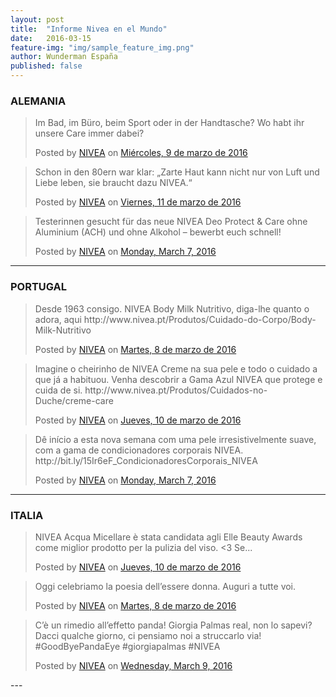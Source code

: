 ```yaml
---
layout: post
title:  "Informe Nivea en el Mundo"
date:   2016-03-15
feature-img: "img/sample_feature_img.png"
author: Wunderman España
published: false
---
```


### ALEMANIA
<div class="fb-post" data-href="https://www.facebook.com/116098045125668/posts/930972066971591#channels" data-width="350"><div class="fb-xfbml-parse-ignore"><blockquote cite="https://www.facebook.com/niveadeutschland/posts/930972066971591"><p>Im Bad, im B&#xfc;ro, beim Sport oder in der Handtasche? Wo habt ihr unsere Care immer dabei?</p>Posted by <a href="https://www.facebook.com/niveadeutschland/">NIVEA</a> on&nbsp;<a href="https://www.facebook.com/niveadeutschland/posts/930972066971591">Miércoles, 9 de marzo de 2016</a></blockquote></div></div>
<div class="fb-post" data-href="https://www.facebook.com/niveadeutschland/posts/930469667021831" data-width="350"><div class="fb-xfbml-parse-ignore"><blockquote cite="https://www.facebook.com/niveadeutschland/posts/930469667021831:0"><p>Schon in den 80ern war klar: &#x201e;Zarte Haut kann nicht nur von Luft und Liebe leben, sie braucht dazu NIVEA.&#x201c;</p>Posted by <a href="https://www.facebook.com/niveadeutschland/">NIVEA</a> on&nbsp;<a href="https://www.facebook.com/niveadeutschland/posts/930469667021831:0">Viernes, 11 de marzo de 2016</a></blockquote></div></div>
<div class="fb-post" data-href="https://www.facebook.com/116098045125668/posts/928592030542928#channels" data-width="350"><div class="fb-xfbml-parse-ignore"><blockquote cite="https://www.facebook.com/niveadeutschland/posts/928592030542928"><p>Testerinnen gesucht f&#xfc;r das neue NIVEA Deo Protect &amp; Care ohne Aluminium (ACH) und ohne Alkohol &#x2013; bewerbt euch schnell!</p>Posted by <a href="https://www.facebook.com/niveadeutschland/">NIVEA</a> on&nbsp;<a href="https://www.facebook.com/niveadeutschland/posts/928592030542928">Monday, March 7, 2016</a></blockquote></div></div>

---

### PORTUGAL
<div id="fb-root"></div><script>(function(d, s, id) {  var js, fjs = d.getElementsByTagName(s)[0];  if (d.getElementById(id)) return;  js = d.createElement(s); js.id = id;  js.src = "//connect.facebook.net/es_ES/sdk.js#xfbml=1&version=v2.3";  fjs.parentNode.insertBefore(js, fjs);}(document, 'script', 'facebook-jssdk'));</script><div class="fb-post" data-href="https://www.facebook.com/NIVEAPortugal/posts/1000413593371112" data-width="350"><div class="fb-xfbml-parse-ignore"><blockquote cite="https://www.facebook.com/NIVEAPortugal/posts/1000413593371112:0"><p>Desde 1963 consigo. NIVEA Body Milk Nutritivo, diga-lhe quanto o adora, aqui http://www.nivea.pt/Produtos/Cuidado-do-Corpo/Body-Milk-Nutritivo</p>Posted by <a href="https://www.facebook.com/NIVEAPortugal/">NIVEA</a> on&nbsp;<a href="https://www.facebook.com/NIVEAPortugal/posts/1000413593371112:0">Martes, 8 de marzo de 2016</a></blockquote></div></div>
<div class="fb-post" data-href="https://www.facebook.com/117438281668652/posts/1001392983273173#channels" data-width="350"><div class="fb-xfbml-parse-ignore"><blockquote cite="https://www.facebook.com/NIVEAPortugal/posts/1001392983273173:0"><p>Imagine o cheirinho de NIVEA Creme na sua pele e todo o cuidado a que j&#xe1; a habituou. Venha descobrir a Gama Azul NIVEA que protege e cuida de si.
http://www.nivea.pt/Produtos/Cuidados-no-Duche/creme-care</p>Posted by <a href="https://www.facebook.com/NIVEAPortugal/">NIVEA</a> on&nbsp;<a href="https://www.facebook.com/NIVEAPortugal/posts/1001392983273173:0">Jueves, 10 de marzo de 2016</a></blockquote></div></div>
<div class="fb-post" data-href="https://www.facebook.com/117438281668652/posts/1000330713379400#channels" data-width="350"><div class="fb-xfbml-parse-ignore"><blockquote cite="https://www.facebook.com/NIVEAPortugal/posts/1000330713379400:0"><p>D&#xea; in&#xed;cio a esta nova semana com uma pele irresistivelmente suave, com a gama de condicionadores corporais NIVEA.
http://bit.ly/15Ir6eF_CondicionadoresCorporais_NIVEA</p>Posted by <a href="https://www.facebook.com/NIVEAPortugal/">NIVEA</a> on&nbsp;<a href="https://www.facebook.com/NIVEAPortugal/posts/1000330713379400:0">Monday, March 7, 2016</a></blockquote></div></div>

---

### ITALIA
<div class="fb-post" data-href="https://www.facebook.com/113451645334731/posts/1177587182254500#channels" data-width="350"><div class="fb-xfbml-parse-ignore"><blockquote cite="https://www.facebook.com/NIVEAItalia/posts/1177587182254500"><p>NIVEA Acqua Micellare &#xe8; stata candidata agli Elle Beauty Awards come miglior prodotto per la pulizia del viso. &lt;3
Se...</p>Posted by <a href="https://www.facebook.com/NIVEAItalia/">NIVEA</a> on&nbsp;<a href="https://www.facebook.com/NIVEAItalia/posts/1177587182254500">Jueves, 10 de marzo de 2016</a></blockquote></div></div>
<div class="fb-post" data-href="https://www.facebook.com/113451645334731/posts/1176908895655662#channels" data-width="350"><div class="fb-xfbml-parse-ignore"><blockquote cite="https://www.facebook.com/NIVEAItalia/videos/1176908895655662/"><p>Oggi celebriamo la poesia dell&#x2019;essere donna. Auguri a tutte voi.</p>Posted by <a href="https://www.facebook.com/NIVEAItalia/">NIVEA</a> on&nbsp;<a href="https://www.facebook.com/NIVEAItalia/videos/1176908895655662/">Martes, 8 de marzo de 2016</a></blockquote></div></div>
<div class="fb-post" data-href="https://www.facebook.com/113451645334731/posts/1177705305576021#channels" data-width="350"><div class="fb-xfbml-parse-ignore"><blockquote cite="https://www.facebook.com/NIVEAItalia/posts/1177705305576021:0"><p>C&#x2019;&#xe8; un rimedio all&#x2019;effetto panda! Giorgia Palmas real, non lo sapevi? Dacci qualche giorno, ci pensiamo noi a struccarlo via!
#GoodByePandaEye #giorgiapalmas #NIVEA</p>Posted by <a href="https://www.facebook.com/NIVEAItalia/">NIVEA</a> on&nbsp;<a href="https://www.facebook.com/NIVEAItalia/posts/1177705305576021:0">Wednesday, March 9, 2016</a></blockquote></div></div>
---
